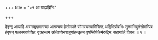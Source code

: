 +++
title = "०१ आ याह्यद्रिभिः"

+++

हेइन्द्र आयाहि अस्मद्यज्ञमागच्छ आगत्यच हेसोमपते सोमस्यस्वामिन्निन्द्र अद्रिभिर्ग्रावभिः सुतमभिषुतंसोमम्पिब हेवृषन् फलस्यवर्षयितः वृत्रहन्तम अतिशयेनशत्रूणांहन्तृतम वृषभिर्वर्षकैर्मरुद्भिः सहायाहि पिबच ॥ १ ॥